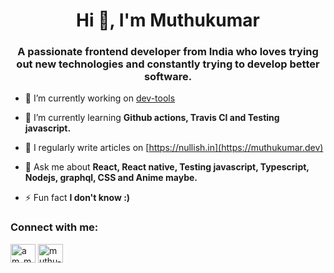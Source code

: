<h1 align="center">Hi 👋, I'm Muthukumar</h1>
<h3 align="center">A passionate frontend developer from India who loves trying out new technologies and constantly trying to develop better software.</h3>

- 🔭 I’m currently working on [dev-tools](https://github.com/muthhukumar/dev-tools)

- 🌱 I’m currently learning **Github actions, Travis CI and Testing javascript.**

- 📝 I regularly write articles on [https://nullish.in](https://muthukumar.dev)

- 💬 Ask me about **React, React native, Testing javascript, Typescript, Nodejs, graphql, CSS and Anime maybe.**

- ⚡ Fun fact **I don't know :)**

<h3 align="left">Connect with me:</h3>
<p align="left">
<a href="https://twitter.com/am_muthukumar" target="blank"><img align="center" src="https://raw.githubusercontent.com/rahuldkjain/github-profile-readme-generator/master/src/images/icons/Social/twitter.svg" alt="am_muthukumar" height="30" width="40" /></a>
<a href="https://linkedin.com/in/muthu-kumar-2bb034181" target="blank"><img align="center" src="https://raw.githubusercontent.com/rahuldkjain/github-profile-readme-generator/master/src/images/icons/Social/linked-in-alt.svg" alt="muthu-kumar-2bb034181" height="30" width="40" /></a>
</p>
